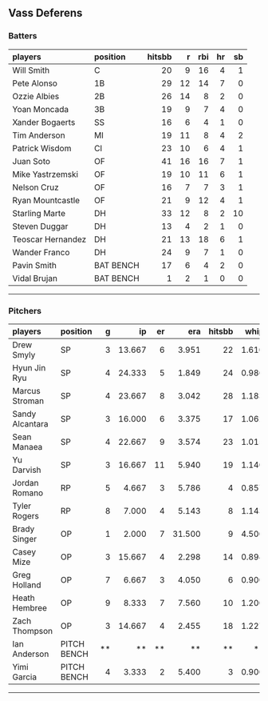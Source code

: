 ## Vass Deferens

### Batters

 
|players           |position  | hitsbb|  r| rbi| hr| sb| 
|:-----------------|:---------|------:|--:|---:|--:|--:| 
|Will Smith        |C         |     20|  9|  16|  4|  1| 
|Pete Alonso       |1B        |     29| 12|  14|  7|  0| 
|Ozzie Albies      |2B        |     26| 14|   8|  2|  0| 
|Yoan Moncada      |3B        |     19|  9|   7|  4|  0| 
|Xander Bogaerts   |SS        |     16|  6|   4|  1|  0| 
|Tim Anderson      |MI        |     19| 11|   8|  4|  2| 
|Patrick Wisdom    |CI        |     23| 10|   6|  4|  1| 
|Juan Soto         |OF        |     41| 16|  16|  7|  1| 
|Mike Yastrzemski  |OF        |     19| 10|  11|  6|  1| 
|Nelson Cruz       |OF        |     16|  7|   7|  3|  1| 
|Ryan Mountcastle  |OF        |     21|  9|  12|  4|  1| 
|Starling Marte    |DH        |     33| 12|   8|  2| 10| 
|Steven Duggar     |DH        |     13|  4|   2|  1|  0| 
|Teoscar Hernandez |DH        |     21| 13|  18|  6|  1| 
|Wander Franco     |DH        |     24|  9|   7|  1|  0| 
|Pavin Smith       |BAT BENCH |     17|  6|   4|  2|  0| 
|Vidal Brujan      |BAT BENCH |      1|  2|   1|  0|  0| 


* * *

### Pitchers

 
|players         |position    |  g|     ip| er|    era| hitsbb|  whip| so|  w| sv| 
|:---------------|:-----------|--:|------:|--:|------:|------:|-----:|--:|--:|--:| 
|Drew Smyly      |SP          |  3| 13.667|  6|  3.951|     22| 1.610| 15|  0|  0| 
|Hyun Jin Ryu    |SP          |  4| 24.333|  5|  1.849|     24| 0.986| 21|  3|  0| 
|Marcus Stroman  |SP          |  4| 23.667|  8|  3.042|     28| 1.183| 18|  1|  0| 
|Sandy Alcantara |SP          |  3| 16.000|  6|  3.375|     17| 1.062| 18|  1|  0| 
|Sean Manaea     |SP          |  4| 22.667|  9|  3.574|     23| 1.015| 33|  2|  0| 
|Yu Darvish      |SP          |  3| 16.667| 11|  5.940|     19| 1.140| 17|  0|  0| 
|Jordan Romano   |RP          |  5|  4.667|  3|  5.786|      4| 0.857|  5|  0|  2| 
|Tyler Rogers    |RP          |  8|  7.000|  4|  5.143|      8| 1.143|  8|  1|  1| 
|Brady Singer    |OP          |  1|  2.000|  7| 31.500|      9| 4.500|  1|  0|  0| 
|Casey Mize      |OP          |  3| 15.667|  4|  2.298|     14| 0.894| 10|  1|  0| 
|Greg Holland    |OP          |  7|  6.667|  3|  4.050|      6| 0.900|  7|  0|  2| 
|Heath Hembree   |OP          |  9|  8.333|  7|  7.560|     10| 1.200| 12|  0|  2| 
|Zach Thompson   |OP          |  3| 14.667|  4|  2.455|     18| 1.227| 10|  0|  0| 
|Ian Anderson    |PITCH BENCH | **|     **| **|     **|     **|    **| **| **| **| 
|Yimi Garcia     |PITCH BENCH |  4|  3.333|  2|  5.400|      3| 0.900|  2|  0|  2| 


* * *


